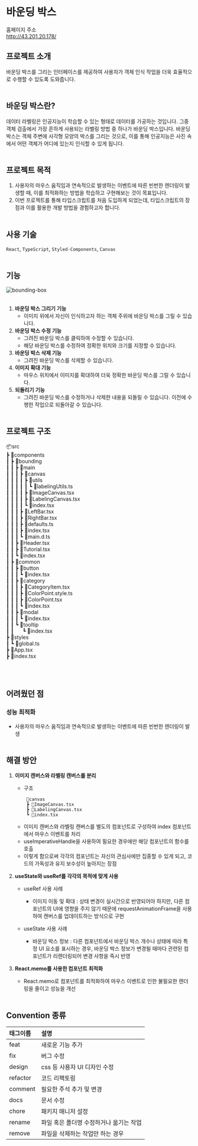 # 바운딩 박스

홈페이지 주소  
<http://43.201.20.178/>

## 프로젝트 소개

바운딩 박스를 그리는 인터페이스를 제공하여 사용자가 객체 인식 작업을 더욱 효율적으로 수행할 수 있도록 도와줍니다.
<br/><br/>

## 바운딩 박스란?

데이터 라벨링은 인공지능이 학습할 수 있는 형태로 데이터를 가공하는 것입니다. 그중 객체 검출에서 가장 흔하게 사용되는 라벨링 방법 중 하나가 바운딩 박스입니다. 바운딩 박스는 객체 주변에 사각형 모양의 박스를 그리는 것으로, 이를 통해 인공지능은 사진 속에서 어떤 객체가 어디에 있는지 인식할 수 있게 됩니다.
<br/><br/>

## 프로젝트 목적

1. 사용자의 마우스 움직임과 연속적으로 발생하는 이벤트에 따른 빈번한 렌더링이 발생할 때, 이를 최적화하는 방법을 학습하고 구현해보는 것이 목표입니다.
2. 이번 프로젝트를 통해 타입스크립트를 처음 도입하게 되었는데, 타입스크립트의 장점과 이를 활용한 개발 방법을 경험하고자 합니다.
   <br/><br/>

## 사용 기술

`React`, `TypeScript`, `Styled-Components`, `Canvas`
<br/><br/>

## 기능

![bounding-box](https://user-images.githubusercontent.com/78075709/228297892-c5b5ea0f-75b4-4c2e-bc8c-40821a59aa6a.png)
<br/><br/>

1. **바운딩 박스 그리기 기능**
    - 이미지 위에서 자신이 인식하고자 하는 객체 주위에 바운딩 박스를 그릴 수 있습니다.
2. **바운딩 박스 수정 기능**
    - 그려진 바운딩 박스를 클릭하여 수정할 수 있습니다.
    - 해당 바운딩 박스를 수정하여 정확한 위치와 크기를 지정할 수 있습니다.
3. **바운딩 박스 삭제 기능**
    - 그려진 바운딩 박스를 삭제할 수 있습니다.
4. **이미지 확대 기능**
    - 마우스 위치에서 이미지를 확대하여 더욱 정확한 바운딩 박스를 그릴 수 있습니다.
5. **되돌리기 기능**
    - 그려진 바운딩 박스를 수정하거나 삭제한 내용을 되돌릴 수 있습니다. 이전에 수행한 작업으로 되돌아갈 수 있습니다.
      <br/><br/>

## 프로젝트 구조

📦src  
 ┣ 📂components  
 ┃ ┣ 📂bounding  
 ┃ ┃ ┣ 📂main  
 ┃ ┃ ┃ ┣ 📂canvas  
 ┃ ┃ ┃ ┃ ┣ 📂utils  
 ┃ ┃ ┃ ┃ ┃ ┗ 📜labelingUtils.ts  
 ┃ ┃ ┃ ┃ ┣ 📜ImageCanvas.tsx  
 ┃ ┃ ┃ ┃ ┣ 📜LabelingCanvas.tsx  
 ┃ ┃ ┃ ┃ ┗ 📜index.tsx  
 ┃ ┃ ┃ ┣ 📜LeftBar.tsx  
 ┃ ┃ ┃ ┣ 📜RightBar.tsx  
 ┃ ┃ ┃ ┣ 📜defaults.ts  
 ┃ ┃ ┃ ┣ 📜index.tsx  
 ┃ ┃ ┃ ┗ 📜main.d.ts  
 ┃ ┃ ┣ 📜Header.tsx  
 ┃ ┃ ┣ 📜Tutorial.tsx  
 ┃ ┃ ┗ 📜index.tsx  
 ┃ ┣ 📂common  
 ┃ ┃ ┣ 📂button  
 ┃ ┃ ┃ ┗ 📜index.tsx  
 ┃ ┃ ┣ 📂category  
 ┃ ┃ ┃ ┣ 📜CategoryItem.tsx  
 ┃ ┃ ┃ ┣ 📜ColorPoint.style.ts  
 ┃ ┃ ┃ ┣ 📜ColorPoint.tsx  
 ┃ ┃ ┃ ┗ 📜index.tsx  
 ┃ ┃ ┣ 📂modal  
 ┃ ┃ ┃ ┗ 📜index.tsx  
 ┃ ┃ ┗ 📂tooltip  
 ┃ ┃&nbsp;&nbsp;&nbsp;&nbsp;&nbsp;&nbsp;┗ 📜index.tsx  
 ┣ 📂styles  
 ┃ ┗ 📜global.ts  
 ┣ 📜App.tsx  
 ┣ 📜index.tsx

<br/><br/>

## 어려웠던 점

### 성능 최적화

-   사용자의 마우스 움직임과 연속적으로 발생하는 이벤트에 따른 빈번한 렌더링이 발생
    <br/><br/>

## 해결 방안

1. **이미지 캔버스와 라벨링 캔버스를 분리**
    - 구조
        ```
         📂canvas
         ┣ 📜ImageCanvas.tsx
         ┣ 📜LabelingCanvas.tsx
         ┗ 📜index.tsx
        ```
    - 이미지 캔버스와 라벨링 캔버스를 별도의 컴포넌트로 구성하여 index 컴포넌트에서 마우스 이벤트를 처리
    - useImperativeHandle을 사용하여 필요한 경우에만 해당 컴포넌트의 함수를 호출
    - 이렇게 함으로써 각각의 컴포넌트는 자신의 관심사에만 집중할 수 있게 되고, 코드의 가독성과 유지 보수성이 높아지는 장점
2. **useState와 useRef를 각각의 목적에 맞게 사용**

    - useRef 사용 사례

        - 이미지 이동 및 확대 : 상태 변경이 실시간으로 반영되어야 하지만, 다른 컴포넌트의 UI에 영향을 주지 않기 때문에 requestAnimationFrame을 사용하여 캔버스를 업데이트하는 방식으로 구현

    - useState 사용 사례
        - 바운딩 박스 정보 : 다른 컴포넌트에서 바운딩 박스 개수나 상태에 따라 특정 UI 요소를 표시하는 경우, 바운딩 박스 정보가 변경될 때마다 관련된 컴포넌트가 리렌더링되어 변경 사항을 즉시 반영

3. **React.memo를 사용한 컴포넌트 최적화**
    - React.memo로 컴포넌트를 최적화하여 마우스 이벤트로 인한 불필요한 렌더링을 줄이고 성능을 개선
      <br/><br/>

## Convention 종류

| 태그이름 | 설명                                    |
| :------- | :-------------------------------------- |
| feat     | 새로운 기능 추가                        |
| fix      | 버그 수정                               |
| design   | css 등 사용자 UI 디자인 수정            |
| refactor | 코드 리팩토링                           |
| comment  | 필요한 주석 추가 및 변경                |
| docs     | 문서 수정                               |
| chore    | 패키지 매니저 설정                      |
| rename   | 파일 혹은 폴더명 수정하거나 옮기는 작업 |
| remove   | 파일을 삭제하는 작업만 하는 경우        |
